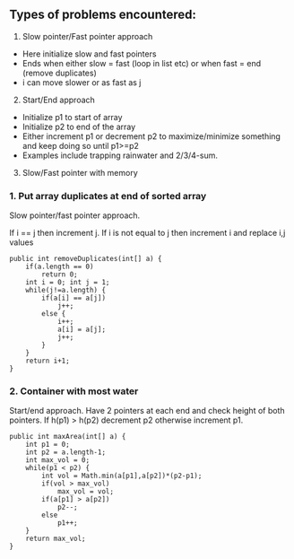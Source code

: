 
## Types of problems encountered:

1. Slow pointer/Fast pointer approach
- Here initialize slow and fast pointers
- Ends when either slow = fast (loop in list etc) or when fast = end (remove duplicates)
- i can move slower or as fast as j

2. Start/End approach

- Initialize p1 to start of array
- Initialize p2 to end of the array
- Either increment p1 or decrement p2 to maximize/minimize something and keep doing so until p1>=p2
- Examples include trapping rainwater and 2/3/4-sum.

3. Slow/Fast pointer with memory

### 1. Put array duplicates at end of sorted array

Slow pointer/fast pointer approach.

If i == j then increment j.
If i is not equal to j then increment i and replace i,j values

    public int removeDuplicates(int[] a) {
        if(a.length == 0)
            return 0;
        int i = 0; int j = 1;
        while(j!=a.length) {
            if(a[i] == a[j])
                j++;
            else {
                i++;
                a[i] = a[j];
                j++;
            }
        }
        return i+1;
    }

### 2. Container with most water

Start/end approach. Have 2 pointers at each end and check height of both pointers. If h(p1) > h(p2) decrement p2 otherwise increment p1.

    public int maxArea(int[] a) {
        int p1 = 0;
        int p2 = a.length-1;
        int max_vol = 0;
        while(p1 < p2) {
            int vol = Math.min(a[p1],a[p2])*(p2-p1);
            if(vol > max_vol)
                max_vol = vol;
            if(a[p1] > a[p2])
                p2--;
            else
                p1++;
        }
        return max_vol;
    }
